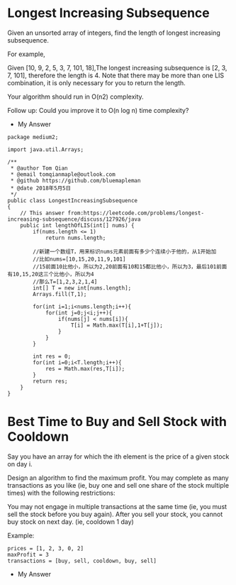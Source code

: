 # Longest Increasing Subsequence

Given an unsorted array of integers, find the length of longest increasing subsequence.

For example,

Given [10, 9, 2, 5, 3, 7, 101, 18],The longest increasing subsequence is [2, 3, 7, 101], therefore the length is 4. Note that there may be more than one LIS combination, it is only necessary for you to return the length.

Your algorithm should run in O(n2) complexity.

Follow up: Could you improve it to O(n log n) time complexity?

- My Answer
```
package medium2;

import java.util.Arrays;

/**
 * @author Tom Qian
 * @email tomqianmaple@outlook.com
 * @github https://github.com/bluemapleman
 * @date 2018年5月5日
 */
public class LongestIncreasingSubsequence
{
    // This answer from:https://leetcode.com/problems/longest-increasing-subsequence/discuss/127926/java
    public int lengthOfLIS(int[] nums) {
        if(nums.length <= 1)
            return nums.length;
        
        //新建一个数组T，用来标识nums元素前面有多少个连续小于他的，从1开始加
        //比如nums=[10,15,20,11,9,101] 
        //15前面10比他小，所以为2,20前面有10和15都比他小，所以为3，最后101前面有10,15,20这三个比他小，所以为4
        //那么T=[1,2,3,2,1,4]
        int[] T = new int[nums.length];
        Arrays.fill(T,1);
        
        for(int i=1;i<nums.length;i++){
            for(int j=0;j<i;j++){
                if(nums[j] < nums[i]){
                    T[i] = Math.max(T[i],1+T[j]);
                }
            }
        }
        
        int res = 0;
        for(int i=0;i<T.length;i++){
            res = Math.max(res,T[i]);
        }
        return res;
    }
}
```

# Best Time to Buy and Sell Stock with Cooldown

Say you have an array for which the ith element is the price of a given stock on day i.

Design an algorithm to find the maximum profit. You may complete as many transactions as you like (ie, buy one and sell one share of the stock multiple times) with the following restrictions:

You may not engage in multiple transactions at the same time (ie, you must sell the stock before you buy again).
After you sell your stock, you cannot buy stock on next day. (ie, cooldown 1 day)

Example:
```
prices = [1, 2, 3, 0, 2]
maxProfit = 3
transactions = [buy, sell, cooldown, buy, sell]
```

- My Answer
```

```
